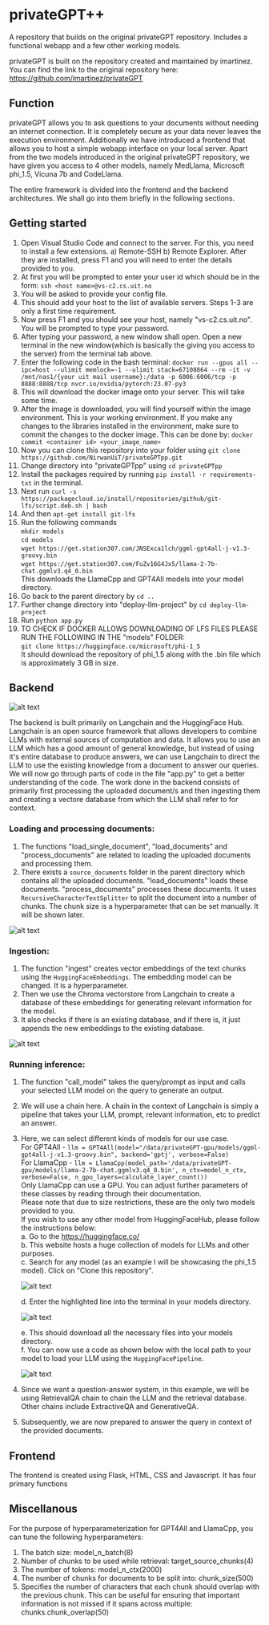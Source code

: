 # privateGPT++
A repository that builds on the original privateGPT repository. Includes a functional webapp and a few other working models.

privateGPT is built on the repository created and maintained by imartinez. You can find the link to the original repository here: https://github.com/imartinez/privateGPT

## Function
privateGPT allows you to ask questions to your documents without needing an internet connection. It is completely secure as your data never leaves the execution environment.
Additionally we have introduced a frontend that allows you to host a simple webapp interface on your local server. 
Apart from the two models introduced in the original privateGPT repository, we have given you access to 4 other models, namely MedLlama, Microsoft phi_1.5, Vicuna 7b and CodeLlama.

The entire framework is divided into the frontend and the backend architectures. We shall go into them briefly in the following sections.

## Getting started

1. Open Visual Studio Code and connect to the server. For this, you need to install a few extensions. a) Remote-SSH b) Remote Explorer. After they are installed, press F1 and you will need to enter the details provided to you.
2. At first you will be prompted to enter your user id which should be in the form: ```ssh <host name>@vs-c2.cs.uit.no```
3. You will be asked to provide your config file.
4. This should add your host to the list of available servers. Steps 1-3 are only a first time requirement.
5. Now press F1 and you should see your host, namely "vs-c2.cs.uit.no". You will be prompted to type your password.
6. After typing your password, a new window shall open. Open a new terminal in the new window(which is basically the giving you access to the server) from the terminal tab above.
7. Enter the following code in the bash terminal: ```docker run --gpus all --ipc=host --ulimit memlock=-1 --ulimit stack=67108864 --rm -it -v /mnt/nas1/{your uit mail username}:/data -p 6006:6006/tcp -p 8888:8888/tcp nvcr.io/nvidia/pytorch:23.07-py3```
8. This will download the docker image onto your server. This will take some time.
9. After the image is downloaded, you will find yourself within the image environment. This is your working environment. If you make any changes to the libraries installed in the environment, make sure to commit the changes to the docker image. This can be done by: ```docker commit <container id> <your_image_name>```
10. Now you can clone this repository into your folder using ```git clone https://github.com/NirwanUiT/privateGPTpp.git```
11. Change directory into "privateGPTpp" using ```cd privateGPTpp```
12. Install the packages required by running ```pip install -r requirements-txt``` in the terminal.
13. Next run ```curl -s https://packagecloud.io/install/repositories/github/git-lfs/script.deb.sh | bash```
14. And then ```apt-get install git-lfs```
15. Run the following commands<br>
   ```mkdir models```<br>
   ```cd models```<br>
   ```wget https://get.station307.com/JNSExca1lch/ggml-gpt4all-j-v1.3-groovy.bin```<br>
   ```wget https://get.station307.com/FuZv16G4Jx5/llama-2-7b-chat.ggmlv3.q4_0.bin```<br>
   This downloads the LlamaCpp and GPT4All models into your model directory.
16. Go back to the parent directory by ```cd ..```
17. Further change directory into "deploy-llm-project" by ```cd deploy-llm-project```
18. Run ```python app.py```
19. TO CHECK IF DOCKER ALLOWS DOWNLOADING OF LFS FILES PLEASE RUN THE FOLLOWING IN THE "models" FOLDER:
    <br>
    ```git clone https://huggingface.co/microsoft/phi-1_5```
    <br>
    It should download the repository of phi_1.5 along with the .bin file which is approximately 3 GB in size.

## Backend

![alt text](https://github.com/NirwanUiT/privateGPTpp/blob/master/Flowchart.png?raw=true)

The backend is built primarily on Langchain and the HuggingFace Hub.
Langchain is an open source framework that allows developers to combine LLMs with external sources of computation and data.
It allows you to use an LLM which has a good amount of general knowledge, but instead of using it's entire database to produce answers, we can use Langchain to direct the LLM to use the existing knowledge from a document to answer our queries. 
We will now go through parts of code in the file "app.py" to get a better understanding of the code.
The work done in the backend consists of primarily first processing the uploaded document/s and then ingesting them and creating a vectore database from which the LLM shall refer to for context.

### Loading and processing documents:
1. The functions "load_single_document", "load_documents" and "process_documents" are related to loading the uploaded documents and processing them.
2. There exists a ```source_documents``` folder in the parent directory which contains all the uploaded documents. "load_documents" loads these documents. "process_documents" processes these documents. It uses ```RecursiveCharacterTextSplitter``` to split the document into a number of chunks. The chunk size is a hyperparameter that can be set manually. It will be shown later.<br>

![alt text](https://github.com/NirwanUiT/privateGPTpp/blob/master/text_splitter.png?raw=true)

### Ingestion:
1. The function "ingest" creates vector embeddings of the text chunks using the ```HuggingFaceEmbeddings```. The embedding model can be changed. It is a hyperparameter.
2. Then we use the Chroma vectorstore from Langchain to create a database of these embeddings for generating relevant information for the model.
3. It also checks if there is an existing database, and if there is, it just appends the new embeddings to the existing database.
   
![alt text](https://github.com/NirwanUiT/privateGPTpp/blob/master/ingest.png?raw=true)

### Running inference:
1. The function "call_model" takes the query/prompt as input and calls your selected LLM model on the query to generate an output.
2. We will use a chain here. A chain in the context of Langchain is simply a pipeline that takes your LLM, prompt, relevant information, etc to predict an answer.
3. Here, we can select different kinds of models for our use case.<br>
   For GPT4All - ```llm = GPT4All(model="/data/privateGPT-gpu/models/ggml-gpt4all-j-v1.3-groovy.bin", backend='gptj', verbose=False)```<br>
   For LlamaCpp - ```llm = LlamaCpp(model_path='/data/privateGPT-gpu/models/llama-2-7b-chat.ggmlv3.q4_0.bin', n_ctx=model_n_ctx, verbose=False, n_gpu_layers=calculate_layer_count())```<br>
   Only LlamaCpp can use a GPU. You can adjust further parameters of these classes by reading through their documentation.<br>
   Please note that due to size restrictions, these are the only two models provided to you.<br>
   If you wish to use any other model from HuggingFaceHub, please follow the instructions below:<br>
   a. Go to the https://huggingface.co/<br>
   b. This website hosts a huge collection of models for LLMs and other purposes.<br>
   c. Search for any model (as an example I will be showcasing the phi_1.5 model). Click on "Clone this repository".<br>
   
   ![alt text](https://github.com/NirwanUiT/privateGPTpp/blob/master/huggingface_phi_clone.png?raw=true)<br>
   
   d. Enter the highlighted line into the terminal in your models directory.<br>
   
   ![alt text](https://github.com/NirwanUiT/privateGPTpp/blob/master/clone_huggingface_model.png?raw=true)<br>
   
   e. This should download all the necessary files into your models directory.<br>
   f. You can now use a code as shown below with the local path to your model to load your LLM using the ```HuggingFacePipeline```.
   
   ![alt text](https://github.com/NirwanUiT/privateGPTpp/blob/master/HuggingFacePipeline.png?raw=true)<br>
   
5. Since we want a question-answer system, in this example, we will be using RetrievalQA chain to chain the LLM and the retrieval database. Other chains include ExtractiveQA and GenerativeQA.<br>
6. Subsequently, we are now prepared to answer the query in context of the provided documents.

## Frontend

The frontend is created using Flask, HTML, CSS and Javascript.
It has four primary functions

## Miscellanous

For the purpose of hyperparameterization for GPT4All and LlamaCpp, you can tune the following hyperparameters:
1. The batch size: model_n_batch(8)
2. Number of chunks to be used while retrieval: target_source_chunks(4)
3. The number of tokens: model_n_ctx(2000)
4. The number of chunks for documents to be split into: chunk_size(500)
5. Specifies the number of characters that each chunk should overlap with the previous chunk. This can be useful for ensuring that important information is not missed if it spans across multiple: chunks.chunk_overlap(50)
